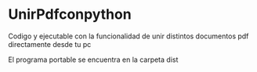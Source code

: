 # UnirPdfconpython
Codigo y ejecutable con la funcionalidad de unir distintos documentos pdf directamente desde tu pc

El programa portable se encuentra en la carpeta dist
